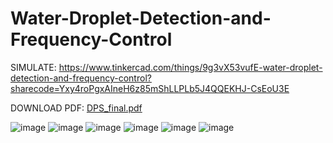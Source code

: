 # Water-Droplet-Detection-and-Frequency-Control

SIMULATE: https://www.tinkercad.com/things/9g3vX53vufE-water-droplet-detection-and-frequency-control?sharecode=Yxy4roPgxAIneH6z85mShLLPLb5J4QQEKHJ-CsEoU3E

DOWNLOAD PDF: [DPS_final.pdf](https://github.com/user-attachments/files/16106581/DPS_final.pdf)

![image](https://github.com/PAAKHI03/Water-Droplet-Detection-and-Frequency-Control/assets/162838705/58c851e1-2fd0-4c8b-9e6e-372e7d95e570)
![image](https://github.com/PAAKHI03/Water-Droplet-Detection-and-Frequency-Control/assets/162838705/3814238b-5dd0-4429-8d3e-f62ce6d29735)
![image](https://github.com/PAAKHI03/Water-Droplet-Detection-and-Frequency-Control/assets/162838705/d79a48a7-78c7-4ec6-8a47-db385a12908c)
![image](https://github.com/PAAKHI03/Water-Droplet-Detection-and-Frequency-Control/assets/162838705/d82dec75-3f89-4778-b785-69196826e313)
![image](https://github.com/PAAKHI03/Water-Droplet-Detection-and-Frequency-Control/assets/162838705/49e82f93-4b6e-4875-8829-ab66bcdb2b68)
![image](https://github.com/PAAKHI03/Water-Droplet-Detection-and-Frequency-Control/assets/162838705/c6c36289-9194-47a8-93d9-f2ad2ca54bff)




